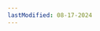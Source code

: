 ```yaml
---
lastModified: 08-17-2024
---
```


<script>
  import { Demo } from "$lib/components";
</script>

<Demo name="dropdown" />
